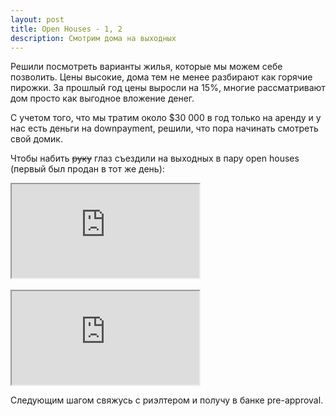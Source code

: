 ```yaml
---
layout: post
title: Open Houses - 1, 2
description: Смотрим дома на выходных
---
```


Решили посмотреть варианты жилья, которые мы можем себе позволить.
Цены высокие, дома тем не менее разбирают как горячие пирожки. За
прошлый год цены выросли на 15%, многие рассматривают дом просто как
выгодное вложение денег. 

С учетом того, что мы тратим около $30 000 в год только на аренду
и у нас есть деньги на downpayment, решили, что пора начинать смотреть
свой домик.

Чтобы набить <strike>руку</strike> глаз съездили на выходных в пару
open houses (первый был продан в тот же день):

<div class="embed-responsive embed-responsive-16by9">
  <iframe class="embed-responsive-item" src="https://www.youtube.com/embed/m4IA25rqzIQ"></iframe>
</div>

<br>

<div class="embed-responsive embed-responsive-16by9">
  <iframe class="embed-responsive-item" src="https://www.youtube.com/embed/x7YQ8o6gBzE"></iframe>
</div>

Следующим шагом свяжусь с риэлтером и получу в банке pre-approval.